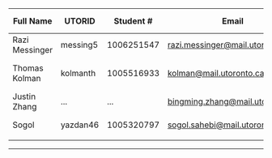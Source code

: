 | Full Name | UTORID | Student # | Email | Best Way to Contact | Github Username |
|-----------|--------|------------|-------|---------------------|------------------|
|Razi Messinger           |messing5        |1006251547 |razi.messinger@mail.utoronto.ca |email  |     rayyar207        |
|Thomas Kolman       | kolmanth    | 1005516933   | kolman@mail.utoronto.ca      | Email or Discord or 2267003966                    |   not-the-tom               |
|Justin Zhang           |    ...    |    ...        |  bingming.zhang@mail.utoronto.ca     |    Email              |        ...          |
|Sogol           |     yazdan46  |      1005320797   |      sogol.sahebi@mail.utoronto.ca|       email or 4379831260          |         yazdan46         |
|           |        |            |       |                     |                  |

---
